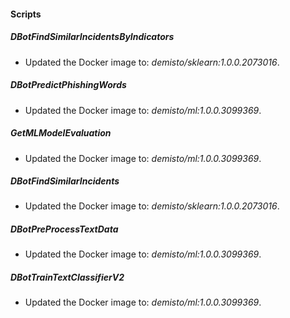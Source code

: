 
#### Scripts

##### DBotFindSimilarIncidentsByIndicators

- Updated the Docker image to: *demisto/sklearn:1.0.0.2073016*.
  
##### DBotPredictPhishingWords

- Updated the Docker image to: *demisto/ml:1.0.0.3099369*.

##### GetMLModelEvaluation

- Updated the Docker image to: *demisto/ml:1.0.0.3099369*.

##### DBotFindSimilarIncidents

- Updated the Docker image to: *demisto/sklearn:1.0.0.2073016*.

##### DBotPreProcessTextData

- Updated the Docker image to: *demisto/ml:1.0.0.3099369*.

##### DBotTrainTextClassifierV2

- Updated the Docker image to: *demisto/ml:1.0.0.3099369*.
